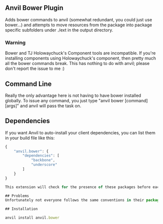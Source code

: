 ## Anvil Bower Plugin

Adds bower commands to anvil (somewhat redundant, you could just use bower...) and attempts to move resources from the package into package specific subfolders under ./ext in the output directory.

### Warning
Bower and TJ Holowaychuck's Component tools are incompatible. If you're installing components using Holowaychuck's component, then pretty much all the bower commands break. This has nothing to do with anvil; please don't report the issue to me :)

## Command Line
Really the only advantage here is not having to have bower installed globally. To issue any command, you just type "anvil bower [command] [args]" and anvil will pass the task on.

## Dependencies
If you want Anvil to auto-install your client dependencies, you can list them in your build file like this:

```javascript
{
	"anvil.bower": {
		"dependencies": [
			"backbone",
			"underscore"
		]
	}
}

This extension will check for the presence of these packages before each build and ensure they've been installed.

## Problems
Unfortunately not everyone follows the same conventions in their package.json or component.json files so there's no predictable way for anvil to know where to find the component's resources. If there's no folder under lib/ext for a component, it's because the author failed to specify; please feel free to let them know they're doing it wrong.

## Installation

anvil install anvil.bower